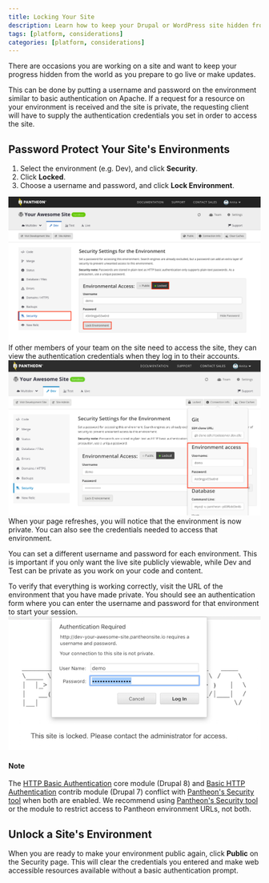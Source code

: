```yaml
---
title: Locking Your Site
description: Learn how to keep your Drupal or WordPress site hidden from the public for development or updates.
tags: [platform, considerations]
categories: [platform, considerations]
---
```

There are occasions you are working on a site and want to keep your progress hidden from the world as you prepare to go live or make updates.



This can be done by putting a username and password on the environment similar to basic authentication on Apache. If a request for a resource on your environment is received and the site is private, the requesting client will have to supply the authentication credentials you set in order to access the site.

## Password Protect Your Site's Environments

1. Select the environment (e.g. Dev), and click **Security**.
2. Click **Locked**.
3. Choose a username and password, and click **Lock Environment**.

![Lock environment](/source/docs/assets/images/dashboard/lock-environment.png)
If other members of your team on the site need to access the site, they can view the authentication credentials when they log in to their accounts.
![Credentials](/source/docs/assets/images/dashboard/environment-access.png)
When your page refreshes, you will notice that the environment is now private. You can also see the credentials needed to access that environment.

You can set a different username and password for each environment. This is important if you only want the live site publicly viewable, while Dev and Test can be private as you work on your code and content.

To verify that everything is working correctly, visit the URL of the environment that you have made private. You should see an authentication form where you can enter the username and password for that environment to start your session.  
 ![Example of locked site](/source/docs/assets/images/auth-required.png)

 <div class="alert alert-info" role="alert">
<h4>Note</h4>
<p>The <a href="https://www.drupal.org/docs/8/core/modules/basic_auth">HTTP Basic Authentication</a> core module (Drupal 8) and <a href="https://www.drupal.org/project/basic_auth">Basic HTTP Authentication</a> contrib module (Drupal 7) conflict with <a href="/docs/security/#password-protect-your-site%27s-environments">Pantheon's Security tool</a> when both are enabled. We recommend using <a href="/docs/security/#password-protect-your-site%27s-environments">Pantheon's Security tool</a> or the module to restrict access to Pantheon environment URLs, not both. </p>
</div>

## Unlock a Site's Environment

When you are ready to make your environment public again, click **Public** on the Security page. This will clear the credentials you entered and make web accessible resources available without a basic authentication prompt.
